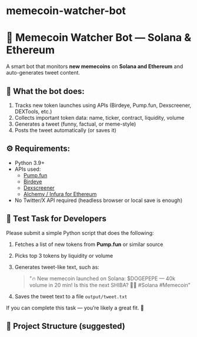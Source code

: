 # memecoin-watcher-bot
# 🧠 Memecoin Watcher Bot — Solana & Ethereum

A smart bot that monitors **new memecoins** on **Solana and Ethereum** and auto-generates tweet content.

## 📌 What the bot does:

1. Tracks new token launches using APIs (Birdeye, Pump.fun, Dexscreener, DEXTools, etc.)
2. Collects important token data: name, ticker, contract, liquidity, volume
3. Generates a tweet (funny, factual, or meme-style)
4. Posts the tweet automatically (or saves it)

## ⚙️ Requirements:

- Python 3.9+
- APIs used:
  - [Pump.fun](https://pump.fun)
  - [Birdeye](https://birdeye.so)
  - [Dexscreener](https://docs.dexscreener.com/)
  - [Alchemy / Infura for Ethereum](https://www.alchemy.com/)
- No Twitter/X API required (headless browser or local save is enough)

## 🧪 Test Task for Developers

Please submit a simple Python script that does the following:

1. Fetches a list of new tokens from **Pump.fun** or similar source
2. Picks top 3 tokens by liquidity or volume
3. Generates tweet-like text, such as:

   > "🔥 New memecoin launched on Solana: $DOGEPEPE — 40k volume in 20 min! Is this the next SHIBA? 🐶🚀 #Solana #Memecoin"

4. Saves the tweet text to a file `output/tweet.txt`

If you can complete this task — you’re likely a great fit. 🙌

## 📁 Project Structure (suggested)

